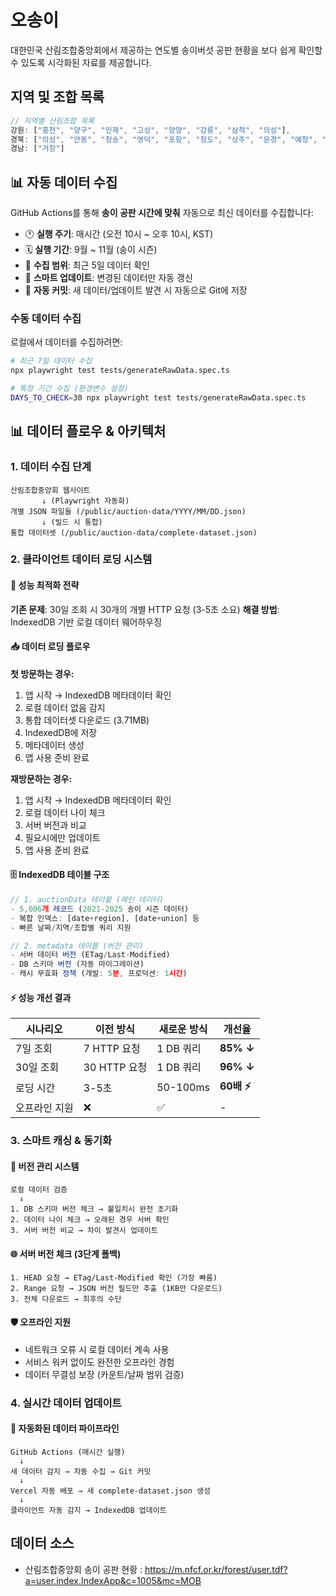 # 오송이

대한민국 산림조합중앙회에서 제공하는 연도별 송이버섯 공판 현황을 보다 쉽게 확인할 수 있도록 시각화된 자료를 제공합니다.

## 지역 및 조합 목록

```ts
// 지역별 산림조합 목록
강원: ["홍천", "양구", "인제", "고성", "양양", "강릉", "삼척", "의성"],
경북: ["의성", "안동", "청송", "영덕", "포항", "청도", "상주", "문경", "예청", "영주", "봉화", "울진"],
경남: ["거창"]
```

## 📊 자동 데이터 수집

GitHub Actions를 통해 **송이 공판 시간에 맞춰** 자동으로 최신 데이터를 수집합니다:

- 🕐 **실행 주기**: 매시간 (오전 10시 ~ 오후 10시, KST)
- 🗓️ **실행 기간**: 9월 ~ 11월 (송이 시즌)
- 📅 **수집 범위**: 최근 5일 데이터 확인
- 🔄 **스마트 업데이트**: 변경된 데이터만 자동 갱신
- 📝 **자동 커밋**: 새 데이터/업데이트 발견 시 자동으로 Git에 저장

### 수동 데이터 수집

로컬에서 데이터를 수집하려면:

```bash
# 최근 7일 데이터 수집
npx playwright test tests/generateRawData.spec.ts

# 특정 기간 수집 (환경변수 설정)
DAYS_TO_CHECK=30 npx playwright test tests/generateRawData.spec.ts
```

## 📊 데이터 플로우 & 아키텍처

### 1. 데이터 수집 단계

```
산림조합중앙회 웹사이트
       ↓ (Playwright 자동화)
개별 JSON 파일들 (/public/auction-data/YYYY/MM/DD.json)
       ↓ (빌드 시 통합)
통합 데이터셋 (/public/auction-data/complete-dataset.json)
```

### 2. 클라이언트 데이터 로딩 시스템

#### 🚀 성능 최적화 전략

**기존 문제**: 30일 조회 시 30개의 개별 HTTP 요청 (3-5초 소요)
**해결 방법**: IndexedDB 기반 로컬 데이터 웨어하우징

#### 📥 데이터 로딩 플로우

**첫 방문하는 경우:**

1. 앱 시작 → IndexedDB 메타데이터 확인
2. 로컬 데이터 없음 감지
3. 통합 데이터셋 다운로드 (3.71MB)
4. IndexedDB에 저장
5. 메타데이터 생성
6. 앱 사용 준비 완료

**재방문하는 경우:**

1. 앱 시작 → IndexedDB 메타데이터 확인
2. 로컬 데이터 나이 체크
3. 서버 버전과 비교
4. 필요시에만 업데이트
5. 앱 사용 준비 완료

#### 🗄️ IndexedDB 테이블 구조

```typescript
// 1. auctionData 테이블 (메인 데이터)
- 5,006개 레코드 (2021-2025 송이 시즌 데이터)
- 복합 인덱스: [date+region], [date+union] 등
- 빠른 날짜/지역/조합별 쿼리 지원

// 2. metadata 테이블 (버전 관리)
- 서버 데이터 버전 (ETag/Last-Modified)
- DB 스키마 버전 (자동 마이그레이션)
- 캐시 무효화 정책 (개발: 5분, 프로덕션: 1시간)
```

#### ⚡ 성능 개선 결과

| 시나리오      | 이전 방식    | 새로운 방식 | 개선율      |
| ------------- | ------------ | ----------- | ----------- |
| 7일 조회      | 7 HTTP 요청  | 1 DB 쿼리   | **85% ↓**   |
| 30일 조회     | 30 HTTP 요청 | 1 DB 쿼리   | **96% ↓**   |
| 로딩 시간     | 3-5초        | 50-100ms    | **60배 ⚡** |
| 오프라인 지원 | ❌           | ✅          | -           |

### 3. 스마트 캐싱 & 동기화

#### 🔄 버전 관리 시스템

```
로컬 데이터 검증
  ↓
1. DB 스키마 버전 체크 → 불일치시 완전 초기화
2. 데이터 나이 체크 → 오래된 경우 서버 확인
3. 서버 버전 비교 → 차이 발견시 업데이트
```

#### 🌐 서버 버전 체크 (3단계 폴백)

```
1. HEAD 요청 → ETag/Last-Modified 확인 (가장 빠름)
2. Range 요청 → JSON 버전 필드만 추출 (1KB만 다운로드)
3. 전체 다운로드 → 최후의 수단
```

#### 🛡️ 오프라인 지원

- 네트워크 오류 시 로컬 데이터 계속 사용
- 서비스 워커 없이도 완전한 오프라인 경험
- 데이터 무결성 보장 (카운트/날짜 범위 검증)

### 4. 실시간 데이터 업데이트

#### 🤖 자동화된 데이터 파이프라인

```
GitHub Actions (매시간 실행)
  ↓
새 데이터 감지 → 자동 수집 → Git 커밋
  ↓
Vercel 자동 배포 → 새 complete-dataset.json 생성
  ↓
클라이언트 자동 감지 → IndexedDB 업데이트
```

## 데이터 소스

- 산림조합중앙회 송이 공판 현황 : https://m.nfcf.or.kr/forest/user.tdf?a=user.index.IndexApp&c=1005&mc=MOB
